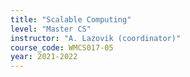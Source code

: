 ```yaml
---
title: "Scalable Computing"
level: "Master CS"
instructor: "A. Lazovik (coordinator)"
course_code: WMCS017-05
year: 2021-2022
---
```


